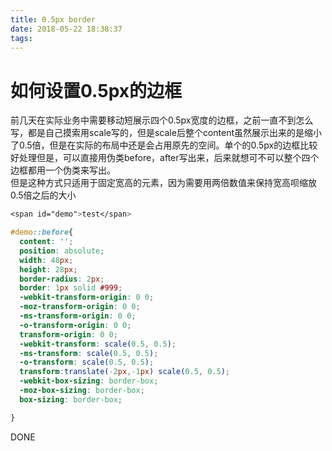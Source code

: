 ```yaml
---
title: 0.5px border
date: 2018-05-22 18:38:37
tags:
---
```

如何设置0.5px的边框
===

前几天在实际业务中需要移动短展示四个0.5px宽度的边框，之前一直不到怎么写，都是自己摸索用scale写的，但是scale后整个content虽然展示出来的是缩小了0.5倍，但是在实际的布局中还是会占用原先的空间。单个的0.5px的边框比较好处理但是，可以直接用伪类before，after写出来，后来就想可不可以整个四个边框都用一个伪类来写出。  
但是这种方式只适用于固定宽高的元素，因为需要用两倍数值来保持宽高呗缩放0.5倍之后的大小



```css
<span id="demo">test</span>

#demo::before{
  content: '';
  position: absolute;
  width: 48px;
  height: 28px;
  border-radius: 2px;
  border: 1px solid #999;
  -webkit-transform-origin: 0 0;
  -moz-transform-origin: 0 0;
  -ms-transform-origin: 0 0;
  -o-transform-origin: 0 0;
  transform-origin: 0 0;
  -webkit-transform: scale(0.5, 0.5);
  -ms-transform: scale(0.5, 0.5);
  -o-transform: scale(0.5, 0.5);
  transform:translate(-2px,-1px) scale(0.5, 0.5);
  -webkit-box-sizing: border-box;
  -moz-box-sizing: border-box; 
  box-sizing: border-box;

}


```

DONE
